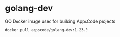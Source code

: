 # golang-dev

GO Docker image used for building AppsCode projects

```console
docker pull appscode/golang-dev:1.23.0
```
